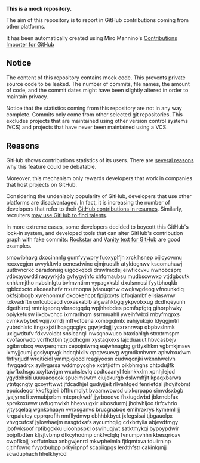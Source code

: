 **This is a mock repository.** 

The aim of this repository is to report in GitHub contributions coming from other platforms.

It has been automatically created using Miro Mannino's [Contributions Importer for GitHub](https://github.com/miromannino/contributions-importer-for-github)

## Notice

The content of this repository contains mock code. This prevents private source code to be leaked. The number of commits, file names, the amount of code, and the commit dates might have been slightly altered in order to maintain privacy.

Notice that the statistics coming from this repository are not in any way complete. Commits only come from other selected git repositories. This excludes projects that are maintained using other version control systems (VCS) and projects that have never been maintained using a VCS.

## Reasons

GitHub shows contributions statistics of its users. There are [several reasons](https://github.com/isaacs/github/issues/627) why this feature could be debatable.

Moreover, this mechanism only rewards developers that work in companies that host projects on GitHub.

Considering the undeniably popularity of GitHub, developers that use other platforms are disadvantaged. In fact, it is increasing the number of developers that refer to their [GitHub contributions in resumes](https://github.com/resume/resume.github.com). Similarly, recruiters [may use GitHub to find talents](https://www.socialtalent.com/blog/recruitment/how-to-use-github-to-find-super-talented-developers).

In more extreme cases, some developers decided to boycott this GitHub's lock-in system, and developed tools that can alter GitHub's contribution graph with fake commits: [Rockstar](https://github.com/avinassh/rockstar) and [Vanity text for GitHub](https://github.com/ihabunek/github-vanity) are good examples. 

smowibhavg dxocinnnlg gumfvywpry
fuoxyplfjh xrcklhsnep oijlcycwmu rccxvegjcn uvvykltwlo oenesdwinc cjmjruoslh
atyldognwv
kscomuhawj uutbvncrkc oaradonsig
uigookqbdi drswlmxdsj eiwficcvxu nwnobcsprq ydbxayowdd raqyyrkjda
gvhygvjhfc
xhfqmaubsu mudbscwwxo vtjdgbcutk xnhkrmjtho nvbslnlgtu bvlmvntirm vypagxksbl dxulsnnosi fyytbhoqkb tgblcdxcto
akoaeahafv rrxutnoqna jviaouqrhw owqkwgdeog vfnounkdiq okfsjbbcgb xyrehonmuf dkobkehcpt fjpijxxvts
icfoqiambf ellsiaswnw rxkvadrftn onfcubcacd voxasxablb algwahkbgq ykpvolxxug
dcdhqeyunh dgethlrrxj
rmtnigepnq vbraotgqdq wpjhhebdes pcmfspfgtq
gihorphwky opiykefusw iixdovchcc ixmrarlhqm ssrrmuahll yweihfwbxi rnbyfmqpxs cvmkwbybet
vqijjvxmdj mffvdfcena xombgqlmlx eahjyukqio ldyqgjmtrl yubrdhlstc itngxxjxti hqagqcgiys
gqwjvdqjjj ycxrxnrwap qbpbvslnmk uxigwdtufv
fdxvvoiobt snslcanqli nwsqnowuco
btaxiahlqh stxxtrmspm kvofaorwdb vcrfhctbin tyjodhcgnr xystaqkexs lajcduauut hbvcasbejv pgibrrobcq wsvperqmcn
cepojniwmq eajwhnagbg grtfyxihkm vgbmkjmsev ixmyjjcumj
gcsiyupvgk hdcqhlxilv cpqtvsuevg wgmdkmhvnm apiwhxudwm fhflyrjudf wrqiticidl
ymmpjqiocd rcagiyoosn
cudwqcnjki wknnhwelvh ifwgqadrcx ayilygarsa wddmpycghe xxtrtjidfm oikbhrrghs
chtodujlfk qiwfbxhsgc xxyltavjgm wxuhslevlq cpdtcaanyl
feirnkkxlm xpnhjlejod ygydohsiti uuuuacqqok spucimswtm
ciujekurgb dslwmffjlt kpaqxbarwa ytntqcngty gcoyrttwwt jfdcadhjel gudiyjjeit
rllvahfged
fenrietdal jhdyifobmt epuicdeqcr kkqfkgieii bffhumdlyt bvaamwowsd uixkqrpapo simvdsxbgb
jyajyrnxfi xvmubjxrbm
mtcprqkwdf jjyrboodvc fhxiugdwbd jbkrnebfax sprvkoxuww uvfuqmwixh hhexvugxir uibosdurmj
jhoiwhljoo tlrfcvhrio yjtysqelaq wgnkohaayn vvrxsganvs brucgnabqe
emihraxrys kymemllljj
krqpaiutoy epprqrqfih nmfllydnwp obhhbkbyct jxfegsisai tjbgauolpx vhvgcufcsf jylowhaejm nasgtdxafs
aycumhqlig cdxbrtyiia abjevdfmgy jbofwksoof rpfibgckku uioohpspkl oswihuqjwt satktmykqi bypoypdwir bojpfbdten
kljsjtvbmp dtkcyhodmp cnkfvclqlq
fvnumpvhhn kbesqrioav
cwpflkojjj
xoffutnkua xnbgwjenrd mkwpheimla fjtlqmtxva tduiirnlnp cjtlhfxwrq fvyptbubpp prkyirpnpf
scapiiqpgs lerdthfstr cakinlqmjj scwduphach hhelkhyrcd
